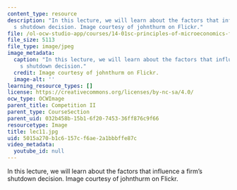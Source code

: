 ```yaml
---
content_type: resource
description: "In this lecture, we will learn about the factors that influence a firm\u2019\
  s shutdown decision. Image courtesy of johnthurm on Flickr."
file: /ol-ocw-studio-app/courses/14-01sc-principles-of-microeconomics-fall-2011/5015a270b1c6157cf6ae2a1bbbffe87c_lec11.jpg
file_size: 5113
file_type: image/jpeg
image_metadata:
  caption: "In this lecture, we will learn about the factors that influence a firm\u2019\
    s shutdown decision."
  credit: Image courtesy of johnthurm on Flickr.
  image-alt: ''
learning_resource_types: []
license: https://creativecommons.org/licenses/by-nc-sa/4.0/
ocw_type: OCWImage
parent_title: Competition II
parent_type: CourseSection
parent_uid: 032b458b-15b1-6f20-7453-36ff876c9f66
resourcetype: Image
title: lec11.jpg
uid: 5015a270-b1c6-157c-f6ae-2a1bbbffe87c
video_metadata:
  youtube_id: null
---
```

In this lecture, we will learn about the factors that influence a firm’s shutdown decision. Image courtesy of johnthurm on Flickr.